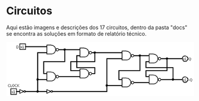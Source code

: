 
# Circuitos

Aqui estão imagens e descrições dos 17 circuitos, dentro da pasta "docs" se encontra as soluções em formato de relatório técnico.

![Flip Flop tipo D](imgs/flipflop_d.png)
